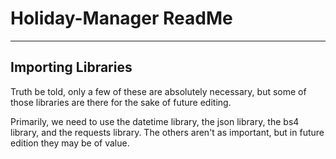 # Holiday-Manager ReadMe

---

## Importing Libraries

Truth be told, only a few of these are absolutely necessary, but some of those libraries are there for the sake of future editing.

Primarily, we need to use the datetime library, the json library, the bs4 library, and the requests library. The others aren't as important, but in future edition 
they may be of value.


